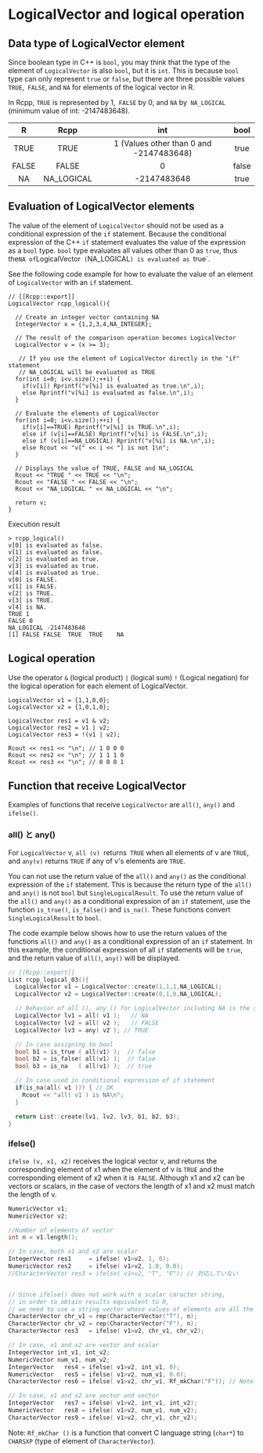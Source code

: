 # LogicalVector and logical operation

## Data type of LogicalVector element

Since boolean type in C++ is `bool`, you may think that the type of the element of `LogicalVector` is also `bool`, but it is `int`. This is because `bool` type can only represent `true` or `false`, but there are three possible values `TRUE`,` FALSE`, and `NA` for elements of the logical vector in R.

In Rcpp, `TRUE` is represented by 1,` FALSE` by 0, and `NA` by` NA_LOGICAL` (minimum value of int: -2147483648).

|R|Rcpp|int|bool|
|:---:|:---:|:---:|:---:|
|TRUE|TRUE|1 (Values other than 0 and -2147483648)|true|
|FALSE|FALSE|0|false|
|NA|NA_LOGICAL|-2147483648|true|

## Evaluation of LogicalVector elements

The value of the element of `LogicalVector` should not be used as a conditional expression of the `if` statement. Because the conditional expression of the C++ `if` statement evaluates the value of the expression as a `bool` type. `bool` type evaluates all values other than 0 as `true`, thus the` NA of `LogicalVector` (`NA_LOGICAL`) is evaluated as `true`.

See the following code example for how to evaluate the value of an element of `LogicalVector` with an `if` statement.

```
// [[Rcpp::export]]
LogicalVector rcpp_logical(){

  // Create an integer vector containing NA
  IntegerVector x = {1,2,3,4,NA_INTEGER};

  // The result of the comparison operation becomes LogicalVector
  LogicalVector v = (x >= 3);

   // If you use the element of LogicalVector directly in the "if" statement
   // NA_LOGICAL will be evaluated as TRUE
  for(int i=0; i<v.size();++i) {
    if(v[i]) Rprintf("v[%i] is evaluated as true.\n",i);
    else Rprintf("v[%i] is evaluated as false.\n",i);
  }

  // Evaluate the elements of LogicalVector
  for(int i=0; i<v.size();++i) {
    if(v[i]==TRUE) Rprintf("v[%i] is TRUE.\n",i);
    else if (v[i]==FALSE) Rprintf("v[%i] is FALSE.\n",i);
    else if (v[i]==NA_LOGICAL) Rprintf("v[%i] is NA.\n",i);
    else Rcout << "v[" << i << "] is not 1\n";
  }

  // Displays the value of TRUE, FALSE and NA_LOGICAL
  Rcout << "TRUE " << TRUE << "\n";
  Rcout << "FALSE " << FALSE << "\n";
  Rcout << "NA_LOGICAL " << NA_LOGICAL << "\n";

  return v;
}
```

Execution result

```
> rcpp_logical()
v[0] is evaluated as false.
v[1] is evaluated as false.
v[2] is evaluated as true.
v[3] is evaluated as true.
v[4] is evaluated as true.
v[0] is FALSE.
v[1] is FALSE.
v[2] is TRUE.
v[3] is TRUE.
v[4] is NA.
TRUE 1
FALSE 0
NA_LOGICAL -2147483648
[1] FALSE FALSE  TRUE  TRUE    NA
```

## Logical operation

Use the operator `&` (logical product) `|` (logical sum) `!` (Logical negation) for the logical operation for each element of LogicalVector.

```
LogicalVector v1 = {1,1,0,0};
LogicalVector v2 = {1,0,1,0};

LogicalVector res1 = v1 & v2;
LogicalVector res2 = v1 | v2;
LogicalVector res3 = !(v1 | v2);

Rcout << res1 << "\n"; // 1 0 0 0
Rcout << res2 << "\n"; // 1 1 1 0
Rcout << res3 << "\n"; // 0 0 0 1
```

## Function that receive LogicalVector

Examples of functions that receive `LogicalVector` are `all()`, `any()` and `ifelse()`.

### all() と any()

For `LogicalVector` v, `all (v) `returns` TRUE` when all elements of v are `TRUE`, and `any(v)` returns `TRUE` if any of v's elements are `TRUE`.

You can not use the return value of the `all()` and `any()` as the conditional expression of the `if` statement. This is because the return type of the `all()` and `any()` is not `bool` but `SingleLogicalResult`. To use the return value of the `all()` and `any()` as a conditional expression of an `if` statement, use the function `is_true()`, `is_false()` and `is_na()`. These functions convert `SingleLogicalResult` to `bool`.

The code example below shows how to use the return values of the functions `all()` and `any()` as a conditional expression of an `if` statement. In this example, the conditional expression of all `if` statements will be `true`, and the return value of `all()`, `any()` will be displayed.

```cpp
// [[Rcpp::export]]
List rcpp_logical_03(){
  LogicalVector v1 = LogicalVector::create(1,1,1,NA_LOGICAL);
  LogicalVector v2 = LogicalVector::create(0,1,0,NA_LOGICAL);

  // Behavior of all (), any () for LogicalVector including NA is the same as R
  LogicalVector lv1 = all( v1 );   // NA
  LogicalVector lv2 = all( v2 );   // FALSE
  LogicalVector lv3 = any( v2 ); // TRUE

  // In case assigning to bool
  bool b1 = is_true ( all(v1) );  // false
  bool b2 = is_false( all(v1) );  // false
  bool b3 = is_na   ( all(v1) );  // true

  // In case used in conditional expression of if statement
  if(is_na(all( v1 ))) { // OK
    Rcout << "all( v1 ) is NA\n";
  }

  return List::create(lv1, lv2, lv3, b1, b2, b3);
}
```

### ifelse()

`ifelse (v, x1, x2)` receives the logical vector v, and returns the corresponding element of x1 when the element of v is `TRUE` and the corresponding element of x2 when it is` FALSE`. Although x1 and x2 can be vectors or scalars, in the case of vectors the length of x1 and x2 must match the length of v.

```cpp
NumericVector v1;
NumericVector v2;

//Number of elements of vector
int n = v1.length();

// In case, both x1 and x2 are scalar
IntegerVector res1     = ifelse( v1>v2, 1, 0);
NumericVector res2     = ifelse( v1>v2, 1.0, 0.0);
//CharacterVector res3 = ifelse( v1>v2, "T", "F"); // 対応していない


// Since ifelse() does not work with a scalar caracter string,
// in order to obtain results equivalent to R,
// we need to use a string vector whose values of elements are all the same.
CharacterVector chr_v1 = rep(CharacterVector("T"), n);
CharacterVector chr_v2 = rep(CharacterVector("F"), n);
CharacterVector res3   = ifelse( v1>v2, chr_v1, chr_v2);

// In case, x1 and x2 are vector and scalar
IntegerVector int_v1, int_v2;
NumericVector num_v1, num_v2;
IntegerVector   res4 = ifelse( v1>v2, int_v1, 0);
NumericVector   res5 = ifelse( v1>v2, num_v1, 0.0);
CharacterVector res6 = ifelse( v1>v2, chr_v1, Rf_mkChar("F")); // Note

// In case, x1 and x2 are vector and vector
IntegerVector   res7 = ifelse( v1>v2, int_v1, int_v2);
NumericVector   res8 = ifelse( v1>v2, num_v1, num_v2);
CharacterVector res9 = ifelse( v1>v2, chr_v1, chr_v2);
```
Note: `Rf_mkChar ()` is a function that convert C language string (`char*`) to `CHARSXP` (type of element of `CharacterVector`).
